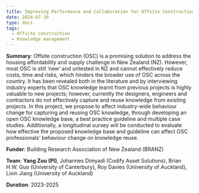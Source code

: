 ```yaml
---
title: Improving Performance and Collaboration for Offsite Construction through Learning between Projects and Knowledge Reuse
date: 2024-07-30
type: docs
tags:
  - Offsite construction
  - Knowledge management
---
```


**Summary**: Offsite construction (OSC) is a promising solution to address the housing affordability and supply challenge in New Zealand (NZ). However, most OSC is still ‘new’ and untested in NZ and cannot effectively reduce costs, time and risks, which hinders the broader use of OSC across the country. It has been revealed both in the literature and by interviewing industry experts that OSC knowledge learnt from previous projects is highly valuable to new projects; however, currently the designers, engineers and contractors do not effectively capture and reuse knowledge from existing projects. In this project, we propose to affect industry-wide behaviour change for capturing and reusing OSC knowledge, through developing an open OSC knowledge base, a best practice guideline and multiple case studies. Additionally, a longitudinal survey will be conducted to evaluate how effective the proposed knowledge base and guideline can affect OSC professionals’ behaviour change on knowledge reuse.

**Funder**: Building Research Association of New Zealand (BRANZ)

**Team**: **Yang Zou (PI)**, Johannes Dimyadi (Codify Asset Solutions), Brian H.W. Guo (University of Canterbury), Roy Davies (University of Auckland), Lixin Jiang (University of Auckland)

**Duration**: 2023-2025

<!--more-->
